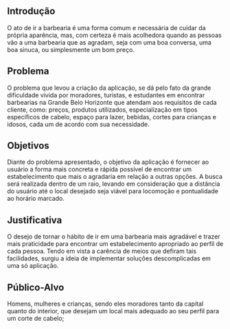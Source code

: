 ## Introdução

 O ato de ir a barbearia é uma forma comum e necessária de cuidar da própria aparência, mas, com certeza é mais acolhedora quando as pessoas vão a uma barbearia que as agradam, seja com uma boa conversa, uma boa sinuca, ou simplesmente um bom preço.

 ## Problema

O problema que levou a criação da aplicação, se dá pelo fato da grande dificuldade vivida por moradores, turistas, e estudantes em encontrar barbearias na Grande Belo Horizonte que atendam aos requisitos de cada cliente, como: preços, produtos utilizados, especialização em tipos específicos de cabelo, espaço para lazer, bebidas, cortes para crianças e idosos, cada um de acordo com sua necessidade.

## Objetivos

Diante do problema apresentado, o objetivo da aplicação é fornecer ao usuário a forma mais concreta e rápida possível de encontrar um estabelecimento que mais o agradaria em relação a outras opções. A busca será realizada dentro de um raio, levando em consideração que a distância do usuário até o local desejado seja viável para locomoção e pontualidade ao horário marcado.

 ## Justificativa

 O desejo de tornar o hábito de ir em uma barbearia mais agradável e trazer mais praticidade para encontrar um estabelecimento apropriado ao perfil de cada pessoa. Tendo em vista a carência de meios que defiram tais facilidades, surgiu a ideia de implementar soluções descomplicadas em uma só aplicação.

 ## Público-Alvo

 Homens, mulheres e crianças, sendo eles moradores tanto da capital quanto do interior, que desejam um local mais adequado ao seu perfil para um corte de cabelo;
